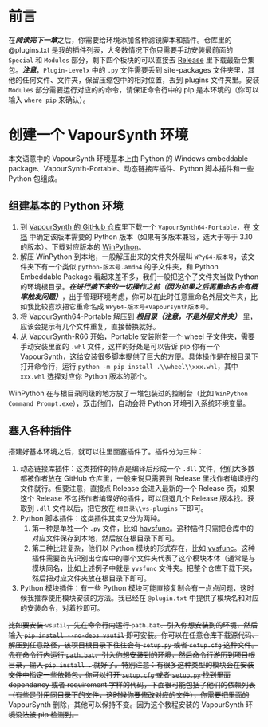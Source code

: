 # 前言

在***阅读完下一章***之后，你需要给环境添加各种滤镜脚本和插件。仓库里的 @plugins.txt 是我的插件列表，大多数情况下你只需要手动安装最前面的 `Special` 和 `Modules` 部分，剩下四个板块的可以直接去 [Release](https://github.com/AliceTeaParty/How-to-Create-an-Environment/releases) 里下载最新合集包。***注意***，`Plugin-Levelx` 中的 `.py` 文件需要丢到 site-packages 文件夹里，其他的任何文件、文件夹，保留压缩包中的相对位置，丢到 plugins 文件夹里。安装 `Modules` 部分需要运行对应的的命令，请保证命令行中的 pip 是本环境的（你可以输入 `where pip` 来确认）。

# 创建一个 VapourSynth 环境

本文语意中的 VapourSynth 环境基本上由 Python 的 Windows embeddable package、VapourSynth-Portable、动态链接库插件、Python 脚本插件和一些 Python 包组成。

## 组建基本的 Python 环境
1. 到 [VapourSynth 的 GitHub 仓库](https://github.com/vapoursynth/vapoursynth/releases)里下载一个 `VapourSynth64-Portable`，在 [文档](http://vapoursynth.com/doc/installation.html#windows-installation-portable) 中确定该版本需要的 Python 版本（如果有多版本兼容，选大于等于 3.10 的版本）。下载对应版本的 [WinPython](https://winpython.github.io/)。
2. 解压 WinPython 到本地，一般解压出来的文件夹外层叫 `WPy64-版本号`，该文件夹下有一个类似 `python-版本号.amd64` 的子文件夹，和 Python Embeddable Package 看起来差不多，我们一般把这个子文件夹当做 Python 的环境根目录。***在进行接下来的一切操作之前（因为如果之后再重命名会有概率触发问题）***，出于管理环境考虑，你可以在此时任意重命名外层文件夹，比如我比较喜欢把它重命名成 `WPy64-版本号+Vapoursynth版本号`。
3. 将 VapourSynth64-Portable 解压到 ***根目录（注意，不是外层文件夹）*** 里，应该会提示有几个文件重复，直接替换就好。
4. 从 VapourSynth-R66 开始，Portable 安装附带一个 wheel 子文件夹，需要手动安装里面的 `.whl` 文件，这样的好处是可以告诉 pip 你有一个 VapourSynth，这给安装很多脚本提供了巨大的方便。具体操作是在根目录下打开命令行，运行 `python -m pip install .\\wheel\\xxx.whl`，其中 `xxx.whl` 选择对应你 Python 版本的那个。

WinPython 在与根目录同级的地方放了一堆包装过的控制台（比如 `WinPython Command Prompt.exe`），双击他们，自动会将 Python 环境引入系统环境变量。

## 塞入各种插件

搭建好基本环境之后，就可以往里面塞插件了。插件分为三种：

1. 动态链接库插件：这类插件的特点是编译后形成一个 `.dll` 文件，他们大多数都被作者放在 GitHub 仓库里，一般来说只需要到 Release 里找作者编译好的文件就行。但要注意，直接点 Release 会进入最新的一个 Release 页，如果这个 Release 不包括作者编译好的插件，可以回退几个 Release 版本找。获取到 `.dll` 文件以后，把它放在 `根目录\\vs-plugins` 下即可。
2. Python 脚本插件：这类插件其实又分为两种。
    1. 第一种是单独一个 `.py` 文件，比如 [havsfunc](https://github.com/HomeOfVapourSynthEvolution/havsfunc)。这种插件只需把仓库中的对应文件保存到本地，然后放在根目录下即可。
    2. 第二种比较复杂，他们以 Python 模块的形式存在，比如 [yvsfunc](https://github.com/YomikoR/yvsfunc)。这种插件需要首先识别出仓库中的哪个文件夹代表了这个模块本体（通常是与模块同名，比如上述例子中就是 `yvsfunc` 文件夹。把整个仓库下载下来，然后把对应文件夹放在根目录下即可。
3. Python 模块插件：有一些 Python 模块可能直接复制会有一点点问题，这时候我推荐使用模块安装的方法。我已经在 `@plugin.txt` 中提供了模块名和对应的安装命令，对着抄即可。

~~比如要安装 `vsutil`，先在命令行内运行 `path.bat`、引入你想安装到的环境，然后输入 `pip install --no-deps vsutil` 即可安装。你可以在任意仓库下载源代码、解压到任意路径，该项目根目录下往往会有 `setup.py` 或者 `setup.cfg` 这种文件。先在命令行内运行 `path.bat`、引入你想安装到的环境，然后命令行游历到项目根目录，输入 `pip install .` 就好了。特别注意：有很多这种类型的模块会在安装文件中指定一些依赖包，你可以打开 `setup.cfg` 或者 `setup.py` 找到里面 dependancy 或者 requirement 字样的代码，下面很可能包括了他们的依赖列表（有些是引用同目录下的文件，这时候你要修改对应的文件），你需要把里面的 VapourSynth 删除，其他可以保持不变。因为这个教程安装的 VapourSynth 环境没法被 pip 检测到。~~